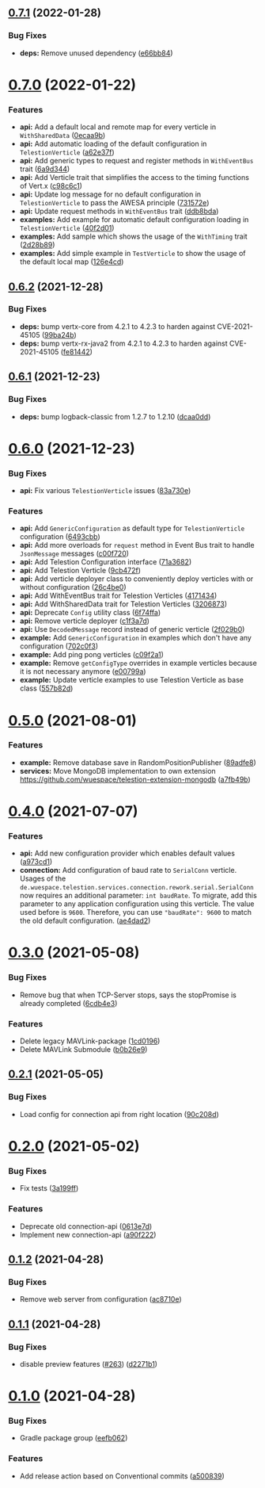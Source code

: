 ## [0.7.1](https://github.com/wuespace/telestion-core/compare/v0.7.0...v0.7.1) (2022-01-28)


### Bug Fixes

* **deps:** Remove unused dependency ([e66bb84](https://github.com/wuespace/telestion-core/commit/e66bb843c95a967af55f942c68856bc5977dd040))



# [0.7.0](https://github.com/wuespace/telestion-core/compare/v0.6.2...v0.7.0) (2022-01-22)


### Features

* **api:** Add a default local and remote map for every verticle in `WithSharedData` ([0ecaa9b](https://github.com/wuespace/telestion-core/commit/0ecaa9b9e83e982a99497c55a2b4d92046ba3220))
* **api:** Add automatic loading of the default configuration in `TelestionVerticle` ([a62e37f](https://github.com/wuespace/telestion-core/commit/a62e37f5786c62d152470c74ea3f449934a5ae3f))
* **api:** Add generic types to request and register methods in `WithEventBus` trait ([6a9d344](https://github.com/wuespace/telestion-core/commit/6a9d34475a2c284b8e7270ca25f61367dd3bf491))
* **api:** Add Verticle trait that simplifies the access to the timing functions of Vert.x ([c98c6c1](https://github.com/wuespace/telestion-core/commit/c98c6c1f0c405c250949cd69e6eaa3985dcd7aee))
* **api:** Update log message for no default configuration in `TelestionVerticle` to pass the AWESA principle ([731572e](https://github.com/wuespace/telestion-core/commit/731572e3aa460c6cf38240ce4fd3d9dd6bff259f))
* **api:** Update request methods in `WithEventBus` trait ([ddb8bda](https://github.com/wuespace/telestion-core/commit/ddb8bda9041950e675e871ad789ed25ab497045c))
* **examples:** Add example for automatic default configuration loading in `TelestionVerticle` ([40f2d01](https://github.com/wuespace/telestion-core/commit/40f2d012806d98594c94d535f591b9cc4186b3c1))
* **examples:** Add sample which shows the usage of the `WithTiming` trait ([2d28b89](https://github.com/wuespace/telestion-core/commit/2d28b89cb512ebbf73508dffa507ffa2c524eb50))
* **examples:** Add simple example in `TestVerticle` to show the usage of the default local map ([126e4cd](https://github.com/wuespace/telestion-core/commit/126e4cdd1171507069d671b9d7b1339daf332f84))



## [0.6.2](https://github.com/wuespace/telestion-core/compare/v0.6.1...v0.6.2) (2021-12-28)


### Bug Fixes

* **deps:** bump vertx-core from 4.2.1 to 4.2.3 to harden against CVE-2021-45105 ([99ba24b](https://github.com/wuespace/telestion-core/commit/99ba24b6c440b64fa61580c358792fc5c4fc4dc9))
* **deps:** bump vertx-rx-java2 from 4.2.1 to 4.2.3 to harden against CVE-2021-45105 ([fe81442](https://github.com/wuespace/telestion-core/commit/fe81442743bf3e642abd4deba3db02ae10568ebb))



## [0.6.1](https://github.com/wuespace/telestion-core/compare/v0.6.0...v0.6.1) (2021-12-23)


### Bug Fixes

* **deps:** bump logback-classic from 1.2.7 to 1.2.10 ([dcaa0dd](https://github.com/wuespace/telestion-core/commit/dcaa0dd04cc2dd76716bda97cac33136048b6979))



# [0.6.0](https://github.com/wuespace/telestion-core/compare/v0.5.0...v0.6.0) (2021-12-23)


### Bug Fixes

* **api:** Fix various `TelestionVerticle` issues ([83a730e](https://github.com/wuespace/telestion-core/commit/83a730e396cffb3ba10ed7640fee15808aa40f20))


### Features

* **api:** Add `GenericConfiguration` as default type for `TelestionVerticle` configuration ([6493cbb](https://github.com/wuespace/telestion-core/commit/6493cbbd60daf143f1a2b1ff2fafe09bd4633a0f))
* **api:** Add more overloads for `request` method in Event Bus trait to handle `JsonMessage` messages ([c00f720](https://github.com/wuespace/telestion-core/commit/c00f7208c1da54c71d7ce1a4b5a73bd4976868ee))
* **api:** Add Telestion Configuration interface ([71a3682](https://github.com/wuespace/telestion-core/commit/71a36821f6f62e93f4ecaaf264b60a416aa7b60a))
* **api:** Add Telestion Verticle ([9cb472f](https://github.com/wuespace/telestion-core/commit/9cb472ff72dc0b7521383266c797e062173160d9))
* **api:** Add verticle deployer class to conveniently deploy verticles with or without configuration ([26c4be0](https://github.com/wuespace/telestion-core/commit/26c4be0da3bffdd23b88598f7e13347d69c7718a))
* **api:** Add WithEventBus trait for Telestion Verticles ([4171434](https://github.com/wuespace/telestion-core/commit/41714341b20e0f68a5741239d43740fac8f3acfa))
* **api:** Add WithSharedData trait for Telestion Verticles ([3206873](https://github.com/wuespace/telestion-core/commit/3206873a21290efb8777d691624043ab38900659))
* **api:** Deprecate `Config` utility class ([6f74ffa](https://github.com/wuespace/telestion-core/commit/6f74ffa1fec5d04beede61eab6d1edd86d8904dc))
* **api:** Remove verticle deployer ([c1f3a7d](https://github.com/wuespace/telestion-core/commit/c1f3a7db85937fbf24b51dfd9a278b32e61bf8a4))
* **api:** Use `DecodedMessage` record instead of generic verticle ([2f029b0](https://github.com/wuespace/telestion-core/commit/2f029b0daba19f0ba239328bc050dab5f7a0633e))
* **example:** Add `GenericConfiguration` in examples which don't have any configuration ([702c0f3](https://github.com/wuespace/telestion-core/commit/702c0f389ac73ea57b0c36bdba4740a418608356))
* **example:** Add ping pong verticles ([c09f2a1](https://github.com/wuespace/telestion-core/commit/c09f2a11ac79db0e0f732571c9d36b90f9479576))
* **example:** Remove `getConfigType` overrides in example verticles because it is not necessary anymore ([e00799a](https://github.com/wuespace/telestion-core/commit/e00799a2d4c064b1edfd0eee56a5debffd9c76fc))
* **example:** Update verticle examples to use Telestion Verticle as base class ([557b82d](https://github.com/wuespace/telestion-core/commit/557b82d68ec4894ba8d367669424d5678975e2e2))



# [0.5.0](https://github.com/wuespace/telestion-core/compare/v0.4.0...v0.5.0) (2021-08-01)


### Features

* **example:** Remove database save in RandomPositionPublisher ([89adfe8](https://github.com/wuespace/telestion-core/commit/89adfe8faeef5e5524567766e78e805018ebc249))
* **services:** Move MongoDB implementation to own extension https://github.com/wuespace/telestion-extension-mongodb ([a7fb49b](https://github.com/wuespace/telestion-core/commit/a7fb49b879cb224a72f7c5b7bdbe325280c2d213))



# [0.4.0](https://github.com/wuespace/telestion-core/compare/v0.3.0...v0.4.0) (2021-07-07)


### Features

* **api:** Add new configuration provider which enables default values ([a973cd1](https://github.com/wuespace/telestion-core/commit/a973cd1f0d30513bcfcae655db156138f74b145a))
* **connection:** Add configuration of baud rate to `SerialConn` verticle. Usages of the `de.wuespace.telestion.services.connection.rework.serial.SerialConn` now requires an additional parameter: `int baudRate`. To migrate, add this parameter to any application configuration using this verticle. The value used before is `9600`. Therefore, you can use `"baudRate": 9600` to match the old default configuration. ([ae4dad2](https://github.com/wuespace/telestion-core/commit/ae4dad2c9732047551ea74cca5b35b45bfd47f83))



# [0.3.0](https://github.com/wuespace/telestion-core/compare/v0.2.1...v0.3.0) (2021-05-08)


### Bug Fixes

* Remove bug that when TCP-Server stops, says the stopPromise is already completed ([6cdb4e3](https://github.com/wuespace/telestion-core/commit/6cdb4e30460ffe1dbe42f055d297ad5e1c9a0158))


### Features

* Delete legacy MAVLink-package ([1cd0196](https://github.com/wuespace/telestion-core/commit/1cd01968776b16325b0f825061c39f65d4b4caa2))
* Delete MAVLink Submodule ([b0b26e9](https://github.com/wuespace/telestion-core/commit/b0b26e9ff0e74f3ac5a4c348a6d72733d530a953))



## [0.2.1](https://github.com/wuespace/telestion-core/compare/v0.2.0...v0.2.1) (2021-05-05)


### Bug Fixes

* Load config for connection api from right location ([90c208d](https://github.com/wuespace/telestion-core/commit/90c208d03d19cc9772903d762c6475e7a533644c))



# [0.2.0](https://github.com/wuespace/telestion-core/compare/v0.1.2...v0.2.0) (2021-05-02)


### Bug Fixes

* Fix tests ([3a199ff](https://github.com/wuespace/telestion-core/commit/3a199ff586a5ed3f4602baebbf585618cba76c43))


### Features

* Deprecate old connection-api ([0613e7d](https://github.com/wuespace/telestion-core/commit/0613e7de4c0ae45c04cd77028c7cc902c586fde5))
* Implement new connection-api ([a90f222](https://github.com/wuespace/telestion-core/commit/a90f2221430a39c050b117f2a1b28b45e226f593))



## [0.1.2](https://github.com/wuespace/telestion-core/compare/v0.1.1...v0.1.2) (2021-04-28)


### Bug Fixes

* Remove web server from configuration ([ac8710e](https://github.com/wuespace/telestion-core/commit/ac8710e88a35060c356f34833cc17f294824db28))



## [0.1.1](https://github.com/wuespace/telestion-core/compare/v0.1.0...v0.1.1) (2021-04-28)


### Bug Fixes

* disable preview features ([#263](https://github.com/wuespace/telestion-core/issues/263)) ([d2271b1](https://github.com/wuespace/telestion-core/commit/d2271b1a14af48e224c6ac984c39d8d07e18ac07))



# [0.1.0](https://github.com/wuespace/telestion-core/compare/a50083983290ffe80825306bf13e5f932ac86c7f...v0.1.0) (2021-04-28)


### Bug Fixes

* Gradle package group ([eefb062](https://github.com/wuespace/telestion-core/commit/eefb0622531f9794b8efc94638e762be82e8cfd8))


### Features

* Add release action based on Conventional commits ([a500839](https://github.com/wuespace/telestion-core/commit/a50083983290ffe80825306bf13e5f932ac86c7f))



